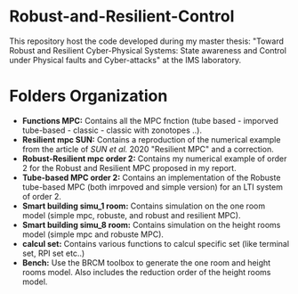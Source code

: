 # Robust-and-Resilient-Control
This repository host the code developed during my master thesis: "Toward Robust and Resilient Cyber-Physical Systems: State awareness and Control under Physical faults and Cyber-attacks" at the IMS laboratory.


# Folders Organization

* **Functions MPC:** Contains all the MPC fnction (tube based - imporved tube-based - classic - classic with zonotopes ..).
* **Resilient mpc SUN:** Contains a reproduction of the numerical example from the article of *SUN et al.* 2020 "Resilient MPC" and a correction.
* **Robust-Resilient mpc order 2:** Contains my numerical example of order 2 for the Robust and Resilient MPC proposed in my report.
* **Tube-based MPC order 2:** Contains an implementation of the Robuste tube-based MPC (both imrpoved and simple version) for an LTI system of order 2.
* **Smart building simu_1 room:** Contains simulation on the one room model (simple mpc, robuste, and robust and resilient MPC).
* **Smart building simu_8 room:** Contains simulation on the height rooms model (simple mpc and robuste MPC).
* **calcul set:** Contains various functions to calcul specific set (like terminal set, RPI set etc..)
* **Bench:** Use the BRCM toolbox to generate the one room and height rooms model. Also includes the reduction order of the height rooms model.


